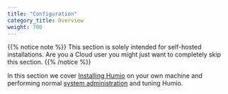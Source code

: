 ```yaml
---
title: "Configuration"
category_title: Overview
weight: 700
---
```

{{% notice note %}}
This section is solely intended for self-hosted installations. Are you a Cloud user you might just want to completely
skip this section.
{{% /notice %}}

In this section we cover [Installing Humio](/operation/installation/) on your own machine and performing normal
[system administration](/operation/installation/system_administration/) and tuning Humio.
